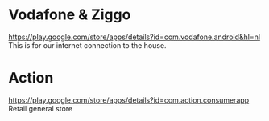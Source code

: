 
# Vodafone & Ziggo
https://play.google.com/store/apps/details?id=com.vodafone.android&hl=nl
This is for our internet connection to the house.


# Action
https://play.google.com/store/apps/details?id=com.action.consumerapp
Retail general store

